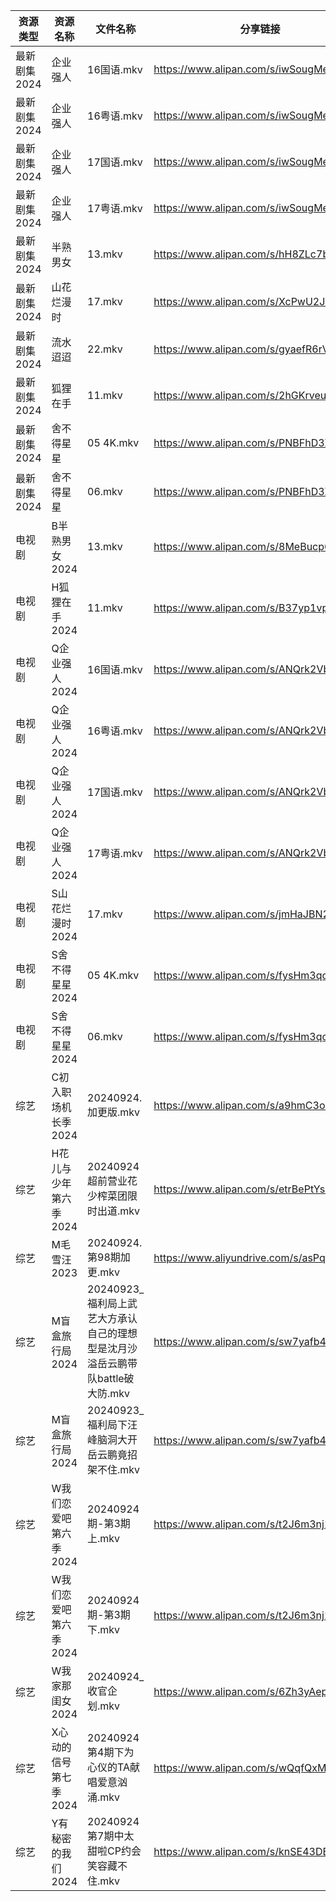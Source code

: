 | 资源类型     | 资源名称          | 文件名称                                             | 分享链接                                      | 更新时间                |
| -------- | ------------- | ------------------------------------------------ | ----------------------------------------- | ------------------- |
| 最新剧集2024 | 企业强人          | 16国语.mkv                                         | https://www.alipan.com/s/iwSougMepxr      | 2024-09-24 14:11:13 |
| 最新剧集2024 | 企业强人          | 16粤语.mkv                                         | https://www.alipan.com/s/iwSougMepxr      | 2024-09-24 14:11:13 |
| 最新剧集2024 | 企业强人          | 17国语.mkv                                         | https://www.alipan.com/s/iwSougMepxr      | 2024-09-24 14:11:12 |
| 最新剧集2024 | 企业强人          | 17粤语.mkv                                         | https://www.alipan.com/s/iwSougMepxr      | 2024-09-24 14:11:12 |
| 最新剧集2024 | 半熟男女          | 13.mkv                                           | https://www.alipan.com/s/hH8ZLc7bU7p      | 2024-09-24 14:11:16 |
| 最新剧集2024 | 山花烂漫时         | 17.mkv                                           | https://www.alipan.com/s/XcPwU2JadQa      | 2024-09-24 00:11:14 |
| 最新剧集2024 | 流水迢迢          | 22.mkv                                           | https://www.alipan.com/s/gyaefR6rVzX      | 2024-09-24 19:11:30 |
| 最新剧集2024 | 狐狸在手          | 11.mkv                                           | https://www.alipan.com/s/2hGKrveuG9S      | 2024-09-24 19:11:32 |
| 最新剧集2024 | 舍不得星星         | 05 4K.mkv                                        | https://www.alipan.com/s/PNBFhD3ZvRR      | 2024-09-24 19:11:36 |
| 最新剧集2024 | 舍不得星星         | 06.mkv                                           | https://www.alipan.com/s/PNBFhD3ZvRR      | 2024-09-24 19:11:35 |
| 电视剧      | B半熟男女2024     | 13.mkv                                           | https://www.alipan.com/s/8MeBucp622T      | 2024-09-24 14:05:12 |
| 电视剧      | H狐狸在手2024     | 11.mkv                                           | https://www.alipan.com/s/B37yp1vpszL      | 2024-09-24 19:06:15 |
| 电视剧      | Q企业强人2024     | 16国语.mkv                                         | https://www.alipan.com/s/ANQrk2VbMA4      | 2024-09-24 14:06:58 |
| 电视剧      | Q企业强人2024     | 16粤语.mkv                                         | https://www.alipan.com/s/ANQrk2VbMA4      | 2024-09-24 14:06:57 |
| 电视剧      | Q企业强人2024     | 17国语.mkv                                         | https://www.alipan.com/s/ANQrk2VbMA4      | 2024-09-24 14:06:57 |
| 电视剧      | Q企业强人2024     | 17粤语.mkv                                         | https://www.alipan.com/s/ANQrk2VbMA4      | 2024-09-24 14:06:56 |
| 电视剧      | S山花烂漫时2024    | 17.mkv                                           | https://www.alipan.com/s/jmHaJBN2VLu      | 2024-09-24 00:07:23 |
| 电视剧      | S舍不得星星2024    | 05 4K.mkv                                        | https://www.alipan.com/s/fysHm3qoUHP      | 2024-09-24 19:07:27 |
| 电视剧      | S舍不得星星2024    | 06.mkv                                           | https://www.alipan.com/s/fysHm3qoUHP      | 2024-09-24 19:07:26 |
| 综艺       | C初入职场机长季2024  | 20240924.加更版.mkv                                 | https://www.alipan.com/s/a9hmC3o2B18      | 2024-09-24 14:08:14 |
| 综艺       | H花儿与少年第六季2024 | 20240924超前营业花少榨菜团限时出道.mkv                        | https://www.alipan.com/s/etrBePtYsJ7      | 2024-09-24 14:08:35 |
| 综艺       | M毛雪汪2023      | 20240924.第98期加更.mkv                              | https://www.aliyundrive.com/s/asPqfgPRqAg | 2024-09-24 14:08:58 |
| 综艺       | M盲盒旅行局2024    | 20240923_福利局上武艺大方承认自己的理想型是沈月沙溢岳云鹏带队battle破大防.mkv | https://www.alipan.com/s/sw7yafb4e5C      | 2024-09-24 14:09:02 |
| 综艺       | M盲盒旅行局2024    | 20240923_福利局下汪峰脑洞大开岳云鹏竟招架不住.mkv                  | https://www.alipan.com/s/sw7yafb4e5C      | 2024-09-24 14:09:02 |
| 综艺       | W我们恋爱吧第六季2024 | 20240924期-第3期上.mkv                               | https://www.alipan.com/s/t2J6m3nj1EP      | 2024-09-24 14:09:54 |
| 综艺       | W我们恋爱吧第六季2024 | 20240924期-第3期下.mkv                               | https://www.alipan.com/s/t2J6m3nj1EP      | 2024-09-24 14:09:53 |
| 综艺       | W我家那闺女2024    | 20240924_收官企划.mkv                                | https://www.alipan.com/s/6Zh3yAep1kC      | 2024-09-24 14:09:59 |
| 综艺       | X心动的信号第七季2024 | 20240924第4期下为心仪的TA献唱爱意汹涌.mkv                     | https://www.alipan.com/s/wQqfQxMS8Sx      | 2024-09-24 14:10:11 |
| 综艺       | Y有秘密的我们2024   | 20240924第7期中太甜啦CP约会笑容藏不住.mkv                     | https://www.alipan.com/s/knSE43DBBa6      | 2024-09-24 14:10:16 |
